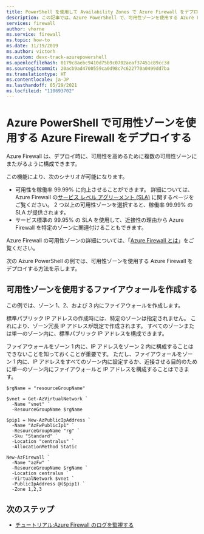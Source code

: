 ```yaml
---
title: PowerShell を使用して Availability Zones で Azure Firewall をデプロイする
description: この記事では、Azure PowerShell で、可用性ゾーンを使用する Azure Firewall をデプロイする方法について説明します。
services: firewall
author: vhorne
ms.service: firewall
ms.topic: how-to
ms.date: 11/19/2019
ms.author: victorh
ms.custom: devx-track-azurepowershell
ms.openlocfilehash: 0179c8aebc9410d75b9c0702aeaf37451c89cc3d
ms.sourcegitcommit: 20acb9ad4700559ca0d98c7c622770a0499dd7ba
ms.translationtype: HT
ms.contentlocale: ja-JP
ms.lasthandoff: 05/29/2021
ms.locfileid: "110693702"
---
```

# <a name="deploy-an-azure-firewall-with-availability-zones-using-azure-powershell"></a>Azure PowerShell で可用性ゾーンを使用する Azure Firewall をデプロイする

Azure Firewall は、デプロイ時に、可用性を高めるために複数の可用性ゾーンにまたがるように構成できます。

この機能により、次のシナリオが可能になります。

- 可用性を稼働率 99.99% に向上させることができます。 詳細については、Azure Firewall の[サービス レベル アグリーメント (SLA)](https://azure.microsoft.com/support/legal/sla/azure-firewall/v1_0/) に関するページをご覧ください。 2 つ以上の可用性ゾーンを選択すると、稼働率 99.99% の SLA が提供されます。
- サービス標準の 99.95% の SLA を使用して、近接性の理由から Azure Firewall を特定のゾーンに関連付けることもできます。

Azure Firewall の可用性ゾーンの詳細については、「[Azure Firewall とは](overview.md)」をご覧ください。

次の Azure PowerShell の例では、可用性ゾーンを使用する Azure Firewall をデプロイする方法を示します。

## <a name="create-a-firewall-with-availability-zones"></a>可用性ゾーンを使用するファイアウォールを作成する

この例では、ゾーン 1、2、および 3 内にファイアウォールを作成します。

標準パブリック IP アドレスの作成時には、特定のゾーンは指定されません。 これにより、ゾーン冗長 IP アドレスが既定で作成されます。 すべてのゾーンまたは単一のゾーン内に、標準パブリック IP アドレスを構成できます。

ファイアウォールをゾーン 1 内に、IP アドレスをゾーン 2 内に構成することはできないことを知っておくことが重要です。 ただし、ファイアウォールをゾーン 1 内に、IP アドレスをすべてのゾーン内に設定するか、近接させる目的のために単一のゾーン内にファイアウォールと IP アドレスを構成することはできます。

```azurepowershell
$rgName = "resourceGroupName"

$vnet = Get-AzVirtualNetwork `
  -Name "vnet" `
  -ResourceGroupName $rgName

$pip1 = New-AzPublicIpAddress `
  -Name "AzFwPublicIp1" `
  -ResourceGroupName "rg" `
  -Sku "Standard" `
  -Location "centralus" `
  -AllocationMethod Static

New-AzFirewall `
  -Name "azFw" `
  -ResourceGroupName $rgName `
  -Location centralus `
  -VirtualNetwork $vnet `
  -PublicIpAddress @($pip1) `
  -Zone 1,2,3
```

## <a name="next-steps"></a>次のステップ

- [チュートリアル:Azure Firewall のログを監視する](./firewall-diagnostics.md)
